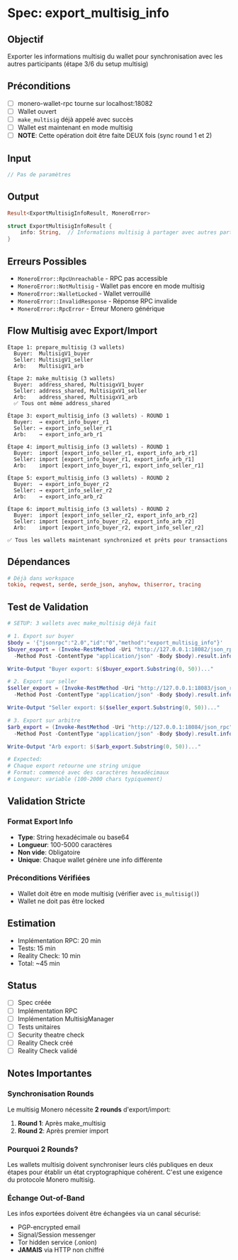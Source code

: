 # Spec: export_multisig_info

## Objectif
Exporter les informations multisig du wallet pour synchronisation avec les autres participants (étape 3/6 du setup multisig)

## Préconditions
- [ ] monero-wallet-rpc tourne sur localhost:18082
- [ ] Wallet ouvert
- [ ] `make_multisig` déjà appelé avec succès
- [ ] Wallet est maintenant en mode multisig
- [ ] **NOTE**: Cette opération doit être faite DEUX fois (sync round 1 et 2)

## Input
```rust
// Pas de paramètres
```

## Output
```rust
Result<ExportMultisigInfoResult, MoneroError>

struct ExportMultisigInfoResult {
    info: String,  // Informations multisig à partager avec autres participants
}
```

## Erreurs Possibles
- `MoneroError::RpcUnreachable` - RPC pas accessible
- `MoneroError::NotMultisig` - Wallet pas encore en mode multisig
- `MoneroError::WalletLocked` - Wallet verrouillé
- `MoneroError::InvalidResponse` - Réponse RPC invalide
- `MoneroError::RpcError` - Erreur Monero générique

## Flow Multisig avec Export/Import

```
Étape 1: prepare_multisig (3 wallets)
  Buyer:  MultisigV1_buyer
  Seller: MultisigV1_seller
  Arb:    MultisigV1_arb

Étape 2: make_multisig (3 wallets)
  Buyer:  address_shared, MultisigxV1_buyer
  Seller: address_shared, MultisigxV1_seller
  Arb:    address_shared, MultisigxV1_arb
  ✅ Tous ont même address_shared

Étape 3: export_multisig_info (3 wallets) - ROUND 1
  Buyer:  → export_info_buyer_r1
  Seller: → export_info_seller_r1
  Arb:    → export_info_arb_r1

Étape 4: import_multisig_info (3 wallets) - ROUND 1
  Buyer:  import [export_info_seller_r1, export_info_arb_r1]
  Seller: import [export_info_buyer_r1, export_info_arb_r1]
  Arb:    import [export_info_buyer_r1, export_info_seller_r1]

Étape 5: export_multisig_info (3 wallets) - ROUND 2
  Buyer:  → export_info_buyer_r2
  Seller: → export_info_seller_r2
  Arb:    → export_info_arb_r2

Étape 6: import_multisig_info (3 wallets) - ROUND 2
  Buyer:  import [export_info_seller_r2, export_info_arb_r2]
  Seller: import [export_info_buyer_r2, export_info_arb_r2]
  Arb:    import [export_info_buyer_r2, export_info_seller_r2]

✅ Tous les wallets maintenant synchronized et prêts pour transactions
```

## Dépendances
```toml
# Déjà dans workspace
tokio, reqwest, serde, serde_json, anyhow, thiserror, tracing
```

## Test de Validation
```powershell
# SETUP: 3 wallets avec make_multisig déjà fait

# 1. Export sur buyer
$body = '{"jsonrpc":"2.0","id":"0","method":"export_multisig_info"}'
$buyer_export = (Invoke-RestMethod -Uri "http://127.0.0.1:18082/json_rpc" `
  -Method Post -ContentType "application/json" -Body $body).result.info

Write-Output "Buyer export: $($buyer_export.Substring(0, 50))..."

# 2. Export sur seller
$seller_export = (Invoke-RestMethod -Uri "http://127.0.0.1:18083/json_rpc" `
  -Method Post -ContentType "application/json" -Body $body).result.info

Write-Output "Seller export: $($seller_export.Substring(0, 50))..."

# 3. Export sur arbitre
$arb_export = (Invoke-RestMethod -Uri "http://127.0.0.1:18084/json_rpc" `
  -Method Post -ContentType "application/json" -Body $body).result.info

Write-Output "Arb export: $($arb_export.Substring(0, 50))..."

# Expected:
# Chaque export retourne une string unique
# Format: commencé avec des caractères hexadécimaux
# Longueur: variable (100-2000 chars typiquement)
```

## Validation Stricte

### Format Export Info
- **Type**: String hexadécimale ou base64
- **Longueur**: 100-5000 caractères
- **Non vide**: Obligatoire
- **Unique**: Chaque wallet génère une info différente

### Préconditions Vérifiées
- Wallet doit être en mode multisig (vérifier avec `is_multisig()`)
- Wallet ne doit pas être locked

## Estimation
- Implémentation RPC: 20 min
- Tests: 15 min
- Reality Check: 10 min
- Total: ~45 min

## Status
- [ ] Spec créée
- [ ] Implémentation RPC
- [ ] Implémentation MultisigManager
- [ ] Tests unitaires
- [ ] Security theatre check
- [ ] Reality Check créé
- [ ] Reality Check validé

## Notes Importantes

### Synchronisation Rounds
Le multisig Monero nécessite **2 rounds** d'export/import:
1. **Round 1**: Après make_multisig
2. **Round 2**: Après premier import

### Pourquoi 2 Rounds?
Les wallets multisig doivent synchroniser leurs clés publiques en deux étapes pour établir un état cryptographique cohérent. C'est une exigence du protocole Monero multisig.

### Échange Out-of-Band
Les infos exportées doivent être échangées via un canal sécurisé:
- PGP-encrypted email
- Signal/Session messenger
- Tor hidden service (.onion)
- **JAMAIS** via HTTP non chiffré
